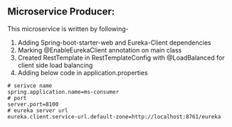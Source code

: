 ## Microservice Producer:
This microservice is written by following-
1. Adding Spring-boot-starter-web and Eureka-Client dependencies
2. Marking @EnableEurekaClient annotation on main class
3. Created RestTemplate in RestTemplateConfig with @LoadBalanced for client side load balancing
4. Adding below code in application.properties 
```
# serivce name
spring.application.name=ms-consumer
# port
server.port=8100
# eureka server url
eureka.client.service-url.default-zone=http://localhost:8761/eureka
```